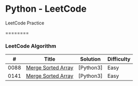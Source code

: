 # Python - LeetCode
 LeetCode Practice

========

### LeetCode Algorithm


| # | Title | Solution | Difficulty |
|---| ----- | -------- | ---------- |
|0088|[Merge Sorted Array](https://leetcode.com/problems/merge-sorted-array/?envType=study-plan-v2&envId=top-interview-150/) | [Python3] | Easy |
|0141|[Merge Sorted Array](https://leetcode.com/problems/linked-list-cycle/description/?envType=study-plan-v2&envId=top-interview-150) | [Python3] | Easy |
